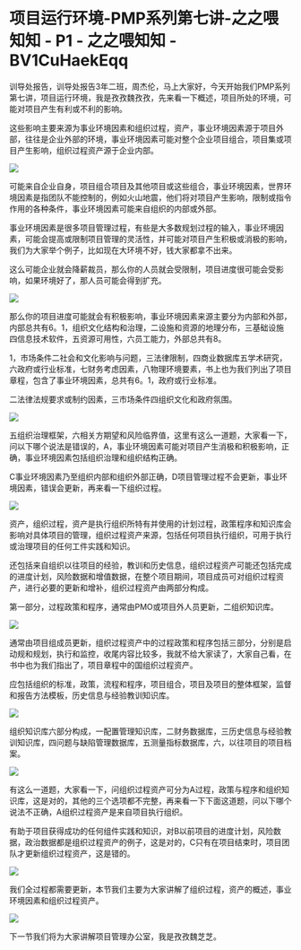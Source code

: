 # 项目运行环境-PMP系列第七讲-之之喂知知 - P1 - 之之喂知知 - BV1CuHaekEqq

训导处报告，训导处报告3年二班，周杰伦，马上大家好，今天开始我们PMP系列第七讲，项目运行环境，我是孜孜魏孜孜，先来看一下概述，项目所处的环境，可能对项目产生有利或不利的影响。

这些影响主要来源为事业环境因素和组织过程，资产，事业环境因素源于项目外部，往往是企业外部的环境，事业环境因素可能对整个企业项目组合，项目集或项目产生影响，组织过程资产源于企业内部。



![](img/3335f334e350d994d28c3cb8a1ed5988_1.png)

可能来自企业自身，项目组合项目及其他项目或这些组合，事业环境因素，世界环境因素是指团队不能控制的，例如火山地震，他们将对项目产生影响，限制或指令作用的各种条件，事业环境因素可能来自组织的内部或外部。

事业环境因素是很多项目管理过程，有些是大多数规划过程的输入，事业环境因素，可能会提高或限制项目管理的灵活性，并可能对项目产生积极或消极的影响，我们为大家举个例子，比如现在大环境不好，钱大家都拿不出来。

这么可能企业就会降薪裁员，那么你的人员就会受限制，项目进度很可能会受影响，如果环境好了，那人员可能会得到扩充。



![](img/3335f334e350d994d28c3cb8a1ed5988_3.png)

那么你的项目进度可能就会有积极影响，事业环境因素来源主要分为内部和外部，内部总共有6。1，组织文化结构和治理，二设施和资源的地理分布，三基础设施四信息技术软件，五资源可用性，六员工能力，外部总共有8。

1，市场条件二社会和文化影响与问题，三法律限制，四商业数据库五学术研究，六政府或行业标准，七财务考虑因素，八物理环境要素，书上也为我们列出了项目章程，包含了事业环境因素，总共有6。1，政府或行业标准。

二法律法规要求或制约因素，三市场条件四组织文化和政府氛围。

![](img/3335f334e350d994d28c3cb8a1ed5988_5.png)

五组织治理框架，六相关方期望和风险临界值，这里有这么一道题，大家看一下，问以下哪个说法是错误的，A，事业环境因素可能对项目产生消极和积极影响，正确，事业环境因素包括组织治理和组织结构正确。

C事业环境因素乃至组织内部和组织外部正确，D项目管理过程不会更新，事业环境因素，错误会更新，再来看一下组织过程。



![](img/3335f334e350d994d28c3cb8a1ed5988_7.png)

资产，组织过程，资产是执行组织所特有并使用的计划过程，政策程序和知识库会影响对具体项目的管理，组织过程资产来源，包括任何项目执行组织，可用于执行或治理项目的任何工件实践和知识。

还包括来自组织以往项目的经验，教训和历史信息，组织过程资产可能还包括完成的进度计划，风险数据和增值数据，在整个项目期间，项目成员可对组织过程资产，进行必要的更新和增补，组织过程资产由两部分构成。

第一部分，过程政策和程序，通常由PMO或项目外人员更新，二组织知识库。

![](img/3335f334e350d994d28c3cb8a1ed5988_9.png)

通常由项目组成员更新，组织过程资产中的过程政策和程序包括三部分，分别是启动规和规划，执行和监控，收尾内容比较多，我就不给大家读了，大家自己看，在书中也为我们指出了，项目章程中的国组织过程资产。

应包括组织的标准，政策，流程和程序，项目组合，项目及项目的整体框架，监督和报告方法模板，历史信息与经验教训知识库。



![](img/3335f334e350d994d28c3cb8a1ed5988_11.png)

组织知识库六部分构成，一配置管理知识库，二财务数据库，三历史信息与经验教训知识库，四问题与缺陷管理数据库，五测量指标数据库，六，以往项目的项目档案。



![](img/3335f334e350d994d28c3cb8a1ed5988_13.png)

有这么一道题，大家看一下，问组织过程资产可分为A过程，政策与程序和组织知识库，这是对的，其他的三个选项都不完整，再来看一下下面这道题，问以下哪个说法不正确，A组织过程资产是来自项目执行组织。

有助于项目获得成功的任何组件实践和知识，对B以前项目的进度计划，风险数据，政治数据都是组织过程资产的例子，这是对的，C只有在项目结束时，项目团队才更新组织过程资产，这是错的。



![](img/3335f334e350d994d28c3cb8a1ed5988_15.png)

我们全过程都需要更新，本节我们主要为大家讲解了组织过程，资产的概述，事业环境因素和组织过程资产。

![](img/3335f334e350d994d28c3cb8a1ed5988_17.png)

下一节我们将为大家讲解项目管理办公室，我是孜孜魏芝芝。